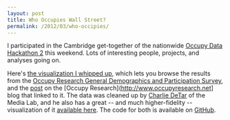```yaml
---
layout: post
title: Who Occupies Wall Street?
permalink: /2012/03/who-occipies/
---
```


I participated in the Cambridge get-together of the nationwide [Occupy Data
Hackathon
2](http://www.occupyresearch.net/2012/03/24/photos-from-occupydata-hackathon-2-day-2/)
this weekend. Lots of interesting people, projects, and analyses going on.

Here's [the visualization I whipped
up](http://www.edwardbenson.com/viz/occupy.html), which lets you browse the
results from the [Occupy Research General Demographics and Participation
Survey](http://occupyresearch.wikispaces.com/file/view/OccupyResearch+Survey+Guide+and+Instrument.pdf),
and the
[post](http://www.occupyresearch.net/2012/03/24/faceted-browsing-of-orgs-data/)
on the [Occupy Research](http://www.occupyresearch.net] blog that linked to it.
The data was cleaned up by [Charlie DeTar](http://tirl.org/) of the Media Lab,
and he also has a great -- and much higher-fidelity -- visualization of it
[available here](http://orgs-facet.tirl.org/simple.html). The code for both is
available on [GitHub](https://github.com/yourcelf/orgs-facet).
